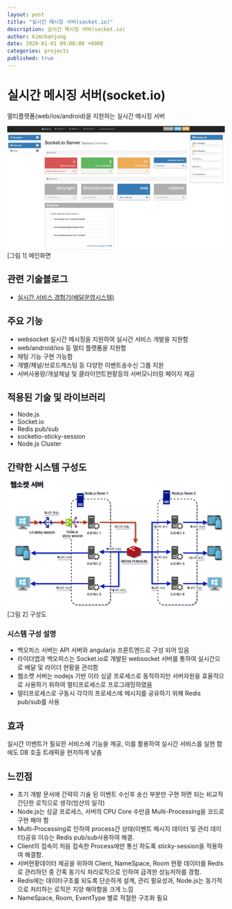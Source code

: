 ```yaml
---
layout: post
title: "실시간 메시징 서버(socket.io)"
description: 실시간 메시징 서버(socket.io)
author: kimchanjung
date: 2020-01-01 09:00:00 +0900
categories: projects
published: true
---
```

# 실시간 메시징 서버(socket.io)

멀티플랫폼(web/ios/android)을 지원하는 실시간 메시징 서버


![websocket-server-main](/post-img/projects/websocket-server/socket-server-monitor.png)
[그림 1] 메인화면

## 관련 기술블로그
- [실시간 서비스 경험기(배달운영시스템)](https://woowabros.github.io/woowabros/2017/09/12/realtime-service.html)


## 주요 기능
- websocket 실시간 메시징을 지원하여 실시간 서비스 개발을 지원함
- web/android/ios 등 멀티 플랫폼을 지원함
- 채팅 기능 구현 가능함
- 개별/채널/브로드캐스팅 등 다양한 이벤트송수신 그룹 지원
- 서버사용량/개설채널 및 클라이언트현황등의 서버모니터링 페이지 제공

## 적용된 기술 및 라이브러리
- Node.js
- Socket.io
- Redis pub/sub
- socketio-sticky-session
- Node.js Cluster

## 간략한 시스템 구성도

![websocket-server-architecture](/post-img/projects/websocket-server/socket-server-architecture.png)
[그림 2] 구성도 

### 시스템 구성 설명
- 백오피스 서버는 API 서버와 angularjs 프론트엔드로 구성 되어 있음
- 라이더앱과 백오피스는 Socket.io로 개발된 websocket 서버를 통하여 실시간으로 배달 및 라이더 현황을 관리함
- 웹소켓 서버는 nodejs 기반 이라 싱글 프로세스로 동작하지만 서버자원을 효율적으로 사용하기 위하여 멀티프로세스로 프로그래밍하였음
- 멀티프로세스로 구동시 각각의 프로세스에 메시지를 공유하기 위해 Redis pub/sub를 사용


## 효과
실시간 이벤트가 필요한 서비스에 기능을 제공, 이를 활용하여 실시간 서비스를 실현 함에도 DB 호출 트래픽을 현저하게 낮춤

## 느낀점
- 초기 개발 문서에 간략히 기술 된 이벤트 수신후 송신 부분만 구현 하면 되는 비교적 간단한 로직으로 생각(빙산의 일각)
- Node.js는 싱글 프로세스, 서버의 CPU Core 수만큼 Multi-Processing을 코드로 구현 해야 함
- Multi-Processing로 인하여 process간 상태(이벤트 메시지 데이터 및 관리 데이터)공유 이슈는 Redis pub/sub사용하여 해결.
- Client의 접속이 처음 접속한 Process에만 통신 하도록 sticky-session을 적용하여 해결함.
- 서버현황데이터 제공을 위하여 Client, NameSpace, Room 현황 데이터를 Redis로 관리하던 중 간혹 동기식 처리로직으로 인하여 급격한 성능저하를 경험.
- Redis에는 데이터구조를 되도록 단순하게 설계, 관리 필요성과, Node.js는 동기적으로 처리하는 로직은 지양 해야함을 크게 느낌
- NameSpace, Room, EventType 별로 적절한 구조화 필요
